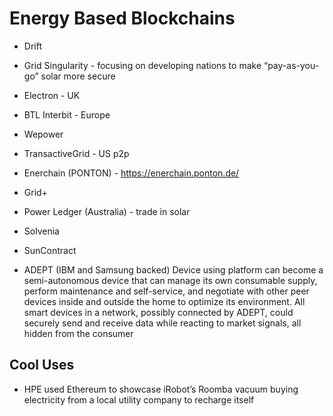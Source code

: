 # Energy Based Blockchains

- Drift
- Grid Singularity - focusing on developing nations to make “pay-as-you-go” solar more secure
- Electron - UK
- BTL Interbit - Europe
- Wepower
- TransactiveGrid - US p2p
- Enerchain (PONTON) -  https://enerchain.ponton.de/
- Grid+
- Power Ledger (Australia) - trade in solar
- Solvenia
- SunContract

- ADEPT (IBM and Samsung backed)
Device using platform can become a semi-autonomous device that can manage its own consumable supply, perform maintenance and self-service, 
and negotiate with other peer devices inside and outside the home to optimize its environment. All smart devices in a network, 
possibly connected by ADEPT, could securely send and receive data while reacting to market signals, all hidden from the consumer

## Cool Uses

- HPE used Ethereum to showcase iRobot’s Roomba vacuum buying electricity from a local utility company to recharge itself
